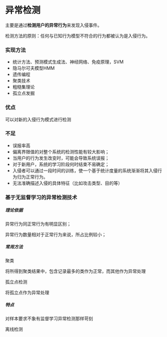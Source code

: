 # 异常检测

主要是通过**检测用户的异常行为**来发现入侵事件。

检测方法的原则：任何与已知行为模型不符合的行为都被认为是入侵行为。

### 实现方法

* 统计方法、预测模式生成法、神经网络、免疫原理，SVM
* 隐马尔可夫模型HMM
* 遗传编程
* 聚类技术
* 粗糙集理论
* 孤立点发掘

### 优点

可以对新的入侵行为模式进行检测

### 不足

* 误报率高
* 偏离界限值的对整个系统的检测性能有较大影响；
* 当用户的行为发生改变时，可能会导致系统误报；
* 对于新用户，系统的学习阶段何时结束不易确定；
* 入侵者可以通过一段时间的训练，使一个基于统计度量的系统渐渐将其入侵行为归为正常行为。
* 无法准确描述入侵的具体特征（比如攻击类型、目的等）

### 基于无监督学习的异常检测技术

##### 理论依据

异常行为同正常行为有明显区别；

异常行为数量相对于正常行为来说，所占比例较小；

##### 常用方法

聚类

将所得到聚类结果中，包含记录最多的类作为正常，而其他作为异常处理

孤立点检测

将孤立点作为异常处理

##### 特点

对样本要求不象有监督学习异常检测那样苛刻

离线检测

